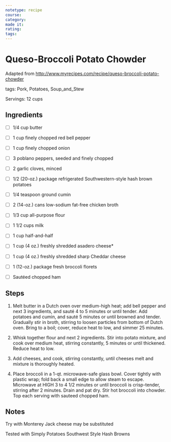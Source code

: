 ```yaml
---
notetype: recipe
course:
category:
made it:
rating:
tags:
---
```

# Queso-Broccoli Potato Chowder

Adapted from http://www.myrecipes.com/recipe/queso-broccoli-potato-chowder

tags: Pork, Potatoes, Soup_and_Stew

Servings: 12 cups

## Ingredients
- [ ] 1/4 cup butter- [ ] 1 cup finely chopped red bell pepper- [ ] 1 cup finely chopped onion- [ ] 3 poblano peppers, seeded and finely chopped- [ ] 2 garlic cloves, minced- [ ] 1/2 (20-oz.) package refrigerated Southwestern-style hash brown potatoes- [ ] 1/4 teaspoon ground cumin- [ ] 2 (14-oz.) cans low-sodium fat-free chicken broth- [ ] 1/3 cup all-purpose flour- [ ] 1 1/2 cups milk- [ ] 1 cup half-and-half- [ ] 1 cup (4 oz.) freshly shredded asadero cheese*- [ ] 1 cup (4 oz.) freshly shredded sharp Cheddar cheese- [ ] 1 (12-oz.) package fresh broccoli florets- [ ] Sautéed chopped ham

## Steps
1) Melt butter in a Dutch oven over medium-high heat; add bell pepper and next 3 ingredients, and sauté 4 to 5 minutes or until tender. Add potatoes and cumin, and sauté 5 minutes or until browned and tender. Gradually stir in broth, stirring to loosen particles from bottom of Dutch oven. Bring to a boil; cover, reduce heat to low, and simmer 25 minutes.

2) Whisk together flour and next 2 ingredients. Stir into potato mixture, and cook over medium heat, stirring constantly, 5 minutes or until thickened. Reduce heat to low.

3) Add cheeses, and cook, stirring constantly, until cheeses melt and mixture is thoroughly heated.

4) Place broccoli in a 1-qt. microwave-safe glass bowl. Cover tightly with plastic wrap; fold back a small edge to allow steam to escape. Microwave at HIGH 3 to 4 1/2 minutes or until broccoli is crisp-tender, stirring after 2 minutes. Drain and pat dry. Stir hot broccoli into chowder. Top each serving with sauteed chopped ham.


## Notes
Try with Monterey Jack cheese may be substituted

Tested with Simply Potatoes Southwest Style Hash Browns


